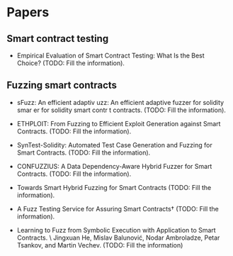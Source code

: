 # Papers

## Smart contract testing

- Empirical Evaluation of Smart Contract Testing: What Is the Best Choice?
  (TODO: Fill the information).

## Fuzzing smart contracts

- sFuzz: An efficient adaptiv uzz: An efficient adaptive fuzzer for solidity
  smar er for solidity smart contr t contracts. (TODO: Fill the information).

- ETHPLOIT: From Fuzzing to Efficient Exploit Generation against Smart
  Contracts. (TODO: Fill the information).

- SynTest-Solidity: Automated Test Case Generation and Fuzzing for Smart
  Contracts. (TODO: Fill the information).

- CONFUZZIUS: A Data Dependency-Aware Hybrid Fuzzer for Smart Contracts. (TODO:
  Fill the information).

- Towards Smart Hybrid Fuzzing for Smart Contracts (TODO: Fill the information).

- A Fuzz Testing Service for Assuring Smart Contracts† (TODO: Fill the
  information).

- Learning to Fuzz from Symbolic Execution with Application to Smart Contracts.
  \\ Jingxuan He, Mislav Balunović, Nodar Ambroladze, Petar Tsankov, and Martin
  Vechev. (TODO: Fill the information)
